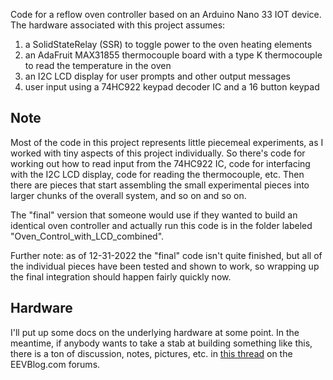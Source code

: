 Code for a reflow oven controller based on an Arduino Nano 33 IOT device.
The hardware associated with this project assumes:

1. a SolidStateRelay (SSR) to toggle power to the oven heating elements
2. an AdaFruit MAX31855 thermocouple board with a type K thermocouple to read the temperature in the oven
3. an I2C LCD display for user prompts and other output messages
4. user input using a 74HC922 keypad decoder IC and a 16 button keypad

## Note

Most of the code in this project represents little piecemeal experiments, as I worked with tiny aspects of this
project individually. So there's code for working out how to read input from the 74HC922 IC, code for interfacing
with the I2C LCD display, code for reading the thermocouple, etc.  Then there are pieces that start assembling the
small experimental pieces into larger chunks of the overall system, and so on and so on.

The "final" version that someone would use if they wanted to build an identical oven controller and actually run
this code is in the folder labeled "Oven_Control_with_LCD_combined".

Further note: as of 12-31-2022 the "final" code isn't quite finished, but all of the individual pieces have been
tested and shown to work, so wrapping up the final integration should happen fairly quickly now.

## Hardware

I'll put up some docs on the underlying hardware at some point. In the meantime, if anybody wants to take a stab
at building something like this, there is a ton of discussion, notes, pictures, etc. in [this thread](https://www.eevblog.com/forum/projects/finally-starting-on-this-convection-oven-gt-reflow-oven-conversion-project/) on the EEVBlog.com
forums.
